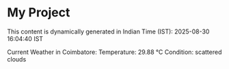 # My Project

This content is dynamically generated in Indian Time (IST): 2025-08-30 16:04:40 IST


Current Weather in Coimbatore:
Temperature: 29.88 °C
Condition: scattered clouds
